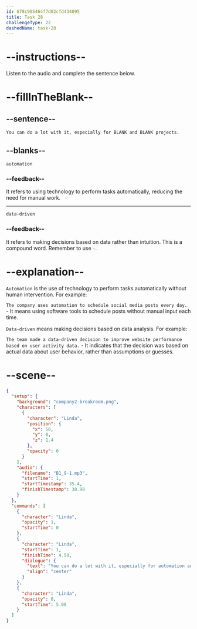 ```yaml
---
id: 678c905464f7d02cfd434095
title: Task 28
challengeType: 22
dashedName: task-28
---
```


<!-- (audio) Linda: You can do a lot with it, especially for automation and data-driven projects. -->

# --instructions--

Listen to the audio and complete the sentence below.

# --fillInTheBlank--

## --sentence--

`You can do a lot with it, especially for BLANK and BLANK projects.`

## --blanks--

`automation`

### --feedback--

It refers to using technology to perform tasks automatically, reducing the need for manual work.

---

`data-driven`

### --feedback--

It refers to making decisions based on data rather than intuition. This is a compound word. Remember to use `-`.

# --explanation--

`Automation` is the use of technology to perform tasks automatically without human intervention. For example:

`The company uses automation to schedule social media posts every day.` - It means using software tools to schedule posts without manual input each time.

`Data-driven` means making decisions based on data analysis. For example:

`The team made a data-driven decision to improve website performance based on user activity data.` - It indicates that the decision was based on actual data about user behavior, rather than assumptions or guesses.

# --scene--

```json
{
  "setup": {
    "background": "company2-breakroom.png",
    "characters": [
      {
        "character": "Linda",
        "position": {
          "x": 50,
          "y": 0,
          "z": 1.4
        },
        "opacity": 0
      }
    ],
    "audio": {
      "filename": "B1_9-1.mp3",
      "startTime": 1,
      "startTimestamp": 35.4,
      "finishTimestamp": 38.98
    }
  },
  "commands": [
    {
      "character": "Linda",
      "opacity": 1,
      "startTime": 0
    },
    {
      "character": "Linda",
      "startTime": 1,
      "finishTime": 4.58,
      "dialogue": {
        "text": "You can do a lot with it, especially for automation and data-driven projects.",
        "align": "center"
      }
    },
    {
      "character": "Linda",
      "opacity": 0,
      "startTime": 5.08
    }
  ]
}
```
